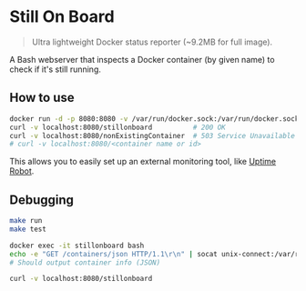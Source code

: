# Still On Board

> Ultra lightweight Docker status reporter (~9.2MB for full image).

A Bash webserver that inspects a Docker container (by given name) to check if it's still running.

## How to use

```bash
docker run -d -p 8080:8080 -v /var/run/docker.sock:/var/run/docker.sock --name stillonboard mauvm/stillonboard
curl -v localhost:8080/stillonboard          # 200 OK
curl -v localhost:8080/nonExistingContainer  # 503 Service Unavailable
# curl -v localhost:8080/<container name or id>
```

This allows you to easily set up an external monitoring tool, like [Uptime Robot](https://uptimerobot.com/).

## Debugging

```bash
make run
make test

docker exec -it stillonboard bash
echo -e "GET /containers/json HTTP/1.1\r\n" | socat unix-connect:/var/run/docker.sock STDIO
# Should output container info (JSON)

curl -v localhost:8080/stillonboard
```
